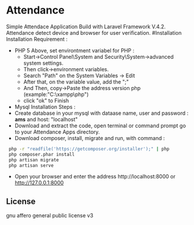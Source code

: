 # Attendance
Simple Attendace Application Build with Laravel Framework V.4.2. Attendance detect device and browser for user verification.
#Installation
Installation Requirement :
  - PHP 5 Above, set environtment variabel for PHP : 
  	- Start->Control Panel\System and Security\System->advanced system settings.
  	- Then click->environment variables.
  	- Search "Path" on the System Variables -> Edit
  	- After that, on the variable value, add the ";"
  	- And Then, copy->Paste the address version php (example:"C:\xampp\php")
  	- click "ok" to Finish
  - Mysql
Installation Steps :
  - Create database in your mysql with dataase name, user and password : **ams** and host: "localhost"
  - Download and extract the code, open terminal or command prompt go to your Attendance Apps directory.
  - Download composer, install, migrate and run, with command : 
```sh
 php -r "readfile('https://getcomposer.org/installer');" | php
 php composer.phar install
 php artisan migrate
 php artisan serve
```
  - Open your browser and enter the address http://localhost:8000 or http://127.0.0.1:8000
  
License
----

gnu affero general public license v3 